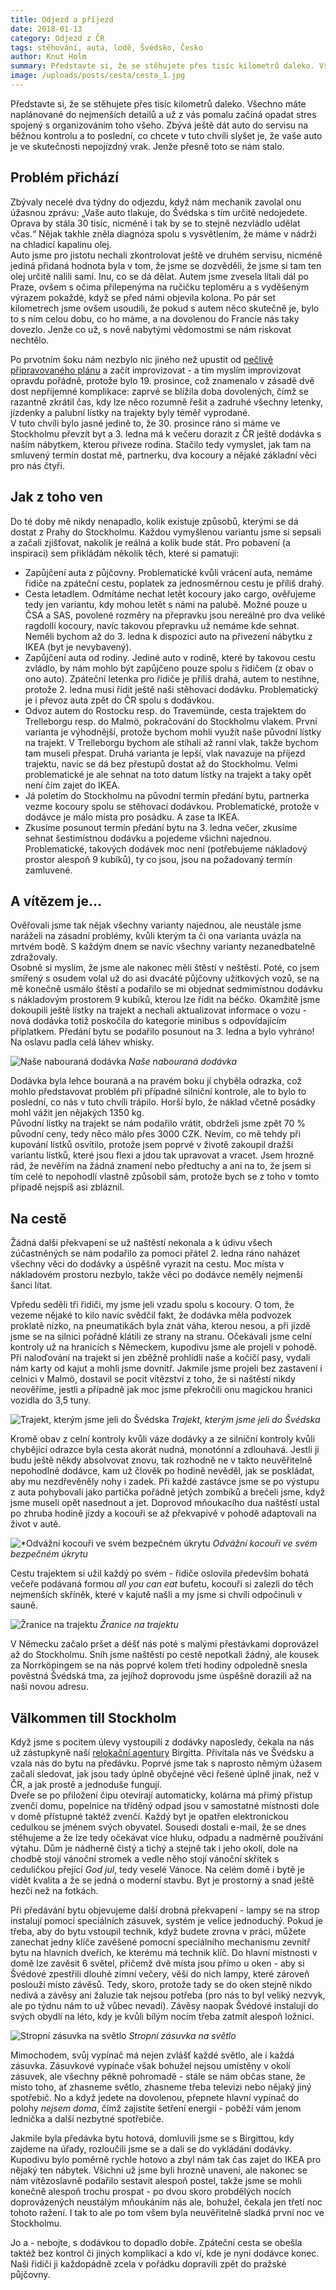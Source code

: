 ```yaml
---
title: Odjezd a příjezd
date: 2018-01-13
category: Odjezd z ČR
tags: stěhování, auta, lodě, Švédsko, Česko
author: Knut Holm
summary: Představte si, že se stěhujete přes tisíc kilometrů daleko. Všechno máte naplánované do nejmenších detailů a už z vás pomalu začíná opadat stres spojený s organizováním toho všeho. Zbývá ještě dát auto do servisu na běžnou kontrolu a to poslední, co chcete v tuto chvíli slyšet je, že vaše auto je ve skutečnosti nepojízdný vrak. Jenže přesně toto se nám stalo.
image: /uploads/posts/cesta/cesta_1.jpg
---
```


Představte si, že se stěhujete přes tisíc kilometrů daleko. Všechno máte naplánované do nejmenších detailů a už z vás pomalu začíná opadat stres spojený s organizováním toho všeho. Zbývá ještě dát auto do servisu na běžnou kontrolu a to poslední, co chcete v tuto chvíli slyšet je, že vaše auto je ve skutečnosti nepojízdný vrak. Jenže přesně toto se nám stalo.

## Problém přichází

Zbývaly necelé dva týdny do odjezdu, když nám mechanik zavolal onu úžasnou zprávu: „Vaše auto tlakuje, do Švédska s tím určitě nedojedete. Oprava by stála 30 tisíc, nicméně i tak by se to stejně nezvládlo udělat včas.“ Nějak takhle zněla diagnóza spolu s vysvětlením, že máme v nádrži na chladicí kapalinu olej.  
Auto jsme pro jistotu nechali zkontrolovat ještě ve druhém servisu, nicméně jediná přidaná hodnota byla v tom, že jsme se dozvěděli, že jsme si tam ten olej určitě nalili sami. Inu, co se dá dělat. Autem jsme zvesela lítali dál po Praze, ovšem s očima přilepenýma na ručičku teploměru a s vyděšeným výrazem pokaždé, když se před námi objevila kolona. Po pár set kilometrech jsme ovšem usoudili, že pokud s autem něco skutečně je, bylo to s ním celou dobu, co ho máme, a na dovolenou do Francie nás taky dovezlo. Jenže co už, s nově nabytými vědomostmi se nám riskovat nechtělo.

Po prvotním šoku nám nezbylo nic jiného než upustit od [pečlivě připravovaného plánu](mnau-ja-jedu-taky.html#mnau-ja-jedu-taky) a začít improvizovat - a tím myslím improvizovat opravdu pořádně, protože bylo 19. prosince, což znamenalo v zásadě dvě dost nepříjemné komplikace: zaprvé se blížila doba dovolených, čímž se razantně zkrátil čas, kdy lze něco rozumně řešit a zadruhé všechny letenky, jízdenky a palubní lístky na trajekty byly téměř vyprodané.  
V tuto chvíli bylo jasné jedině to, že 30. prosince ráno si máme ve Stockholmu převzít byt a 3. ledna má k večeru dorazit z ČR ještě dodávka s naším nábytkem, kterou přiveze rodina. Stačilo tedy vymyslet, jak tam na smluvený termín dostat mě, partnerku, dva kocoury a nějaké základní věci pro nás čtyři.  

## Jak z toho ven

Do té doby mě nikdy nenapadlo, kolik existuje způsobů, kterými se dá dostat z Prahy do Stockholmu. Každou vymyšlenou variantu jsme si sepsali a začali zjišťovat, nakolik je reálná a kolik bude stát. Pro pobavení (a inspiraci) sem přikládám několik těch, které si pamatuji:

 * Zapůjčení auta z půjčovny. Problematické kvůli vrácení auta, nemáme řidiče na zpáteční cestu, poplatek za jednosměrnou cestu je příliš drahý.
 * Cesta letadlem. Odmítáme nechat letět kocoury jako cargo, ověřujeme tedy jen variantu, kdy mohou letět s námi na palubě. Možné pouze u ČSA a SAS, povolené rozměry na přepravku jsou nereálné pro dva veliké ragdollí kocoury, navíc takovou přepravku už nemáme kde sehnat. Neměli bychom až do 3. ledna k dispozici auto na přivezení nábytku z IKEA (byt je nevybavený). 
 * Zapůjčení auta od rodiny. Jediné auto v rodině, které by takovou cestu zvládlo, by nám mohlo být zapůjčeno pouze spolu s řidičem (z obav o ono auto). Zpáteční letenka pro řidiče je příliš drahá, autem to nestihne, protože 2. ledna musí řídit ještě naši stěhovací dodávku. Problematický je i převoz auta zpět do ČR spolu s dodávkou. 
 * Odvoz autem do Rostocku resp. do Travemünde, cesta trajektem do Trelleborgu resp. do Malmö, pokračování do Stockholmu vlakem. První varianta je výhodnější, protože bychom mohli využít naše původní lístky na trajekt. V Trelleborgu bychom ale stíhali až ranní vlak, takže bychom tam museli přespat. Druhá varianta je lepší, vlak navazuje na příjezd trajektu, navíc se dá bez přestupů dostat až do Stockholmu. Velmi problematické je ale sehnat na toto datum lístky na trajekt a taky opět není čím zajet do IKEA. 
 * Já poletím do Stockholmu na původní termín předání bytu, partnerka vezme kocoury spolu se stěhovací dodávkou. Problematické, protože v dodávce je málo místa pro posádku. A zase ta IKEA.
 * Zkusíme posunout termín předání bytu na 3. ledna večer, zkusíme sehnat šestimístnou dodávku a pojedeme všichni najednou. Problematické, takových dodávek moc není (potřebujeme nákladový prostor alespoň 9 kubíků), ty co jsou, jsou na požadovaný termín zamluvené.

## A vítězem je… 

Ověřovali jsme tak nějak všechny varianty najednou, ale neustále jsme naráželi na zásadní problémy, kvůli kterým ta či ona varianta uvázla na mrtvém bodě. S každým dnem se navíc všechny varianty nezanedbatelně zdražovaly.  
Osobně si myslím, že jsme ale nakonec měli štěstí v neštěstí. Poté, co jsem smířený s osudem volal už do asi dvacáté půjčovny užitkových vozů, se na mě konečně usmálo štěstí a podařilo se mi objednat sedmimístnou dodávku s nákladovým prostorem 9 kubíků, kterou lze řídit na béčko. Okamžitě jsme dokoupili ještě lístky na trajekt a nechali aktualizovat informace o vozu - nová dodávka totiž poskočila do kategorie minibus s odpovídajícím příplatkem. Předání bytu se podařilo posunout na 3. ledna a bylo vyhráno! Na oslavu padla celá láhev whisky.

![Naše nabouraná dodávka](/uploads/posts/cesta/cesta_1.jpg)
*Naše nabouraná dodávka*

Dodávka byla lehce bouraná a na pravém boku jí chyběla odrazka, což mohlo představovat problém při případné silniční kontrole, ale to bylo to poslední, co nás v tuto chvíli trápilo. Horší bylo, že náklad včetně posádky mohl vážit jen nějakých 1350 kg.  
Původní lístky na trajekt se nám podařilo vrátit, obdrželi jsme zpět 70 % původní ceny, tedy něco málo přes 3000 CZK. Nevím, co mě tehdy při kupování lístků osvítilo, protože jsem poprvé v životě zakoupil dražší variantu lístků, které jsou flexi a jdou tak upravovat a vracet. Jsem hrozně rád, že nevěřím na žádná znamení nebo předtuchy a ani na to, že jsem si tím celé to nepohodlí vlastně způsobil sám, protože bych se z toho v tomto případě nejspíš asi zbláznil.

## Na cestě

Žádná další překvapení se už naštěstí nekonala a k údivu všech zúčastněných se nám podařilo za pomoci přátel 2. ledna ráno naházet všechny věci do dodávky a úspěšně vyrazit na cestu. Moc místa v nákladovém prostoru nezbylo, takže věci po dodávce neměly nejmenší šanci lítat. 

Vpředu seděli tři řidiči, my jsme jeli vzadu spolu s kocoury. O tom, že vezeme nějaké to kilo navíc svědčil fakt, že dodávka měla podvozek proklatě nízko, na pneumatikách byla znát váha, kterou nesou, a při jízdě jsme se na silnici pořádně klátili ze strany na stranu. Očekávali jsme celní kontroly už na hranicích s Německem, kupodivu jsme ale projeli v pohodě. Při naloďování na trajekt si jen zběžně prohlídli naše a kočičí pasy, vydali nám karty od kajut a mohli jsme dovnitř. Jakmile jsme projeli bez zastavení i celnici v Malmö, dostavil se pocit vítězství z toho, že si naštěstí nikdy neověříme, jestli a případně jak moc jsme překročili onu magickou hranici vozidla do 3,5 tuny. 

![Trajekt, kterým jsme jeli do Švédska](/uploads/posts/cesta/cesta_2.jpg)
*Trajekt, kterým jsme jeli do Švédska*

Kromě obav z celní kontroly kvůli váze dodávky a ze silniční kontroly kvůli chybějící odrazce byla cesta akorát nudná, monotónní a zdlouhavá. Jestli ji budu ještě někdy absolvovat znovu, tak rozhodně ne v takto neuvěřitelně nepohodlné dodávce, kam už člověk po hodině nevěděl, jak se poskládat, aby mu nezdřevěněly nohy i zadek. Při každé zastávce jsme se po výstupu z auta pohybovali jako partička pořádně jetých zombíků a brečeli jsme, když jsme museli opět nasednout a jet. Doprovod mňoukacího dua naštěstí ustal po zhruba hodině jízdy a kocouři se až překvapivě v pohodě adaptovali na život v autě. 

![*Odvážní kocouři ve svém bezpečném úkrytu](/uploads/posts/cesta/cesta_3.jpg)
*Odvážní kocouři ve svém bezpečném úkrytu*

Cestu trajektem si užil každý po svém - řidiče oslovila především bohatá večeře podávaná formou _all you can eat_ bufetu, kocouři si zalezli do těch nejmenších skříněk, které v kajutě našli a my jsme si chvíli odpočinuli v sauně.

![Žranice na trajektu](/uploads/posts/cesta/cesta_4.jpg)
*Žranice na trajektu*

V Německu začalo pršet a déšť nás poté s malými přestávkami doprovázel až do Stockholmu. Sníh jsme naštěstí po cestě nepotkali žádný, ale kousek za Norrköpingem se na nás poprvé kolem třetí hodiny odpoledně snesla pověstná Švédská tma, za jejíhož doprovodu jsme úspěšně dorazili až na naši novou adresu.

## Välkommen till Stockholm

Když jsme s pocitem úlevy vystoupili z dodávky naposledy, čekala na nás už zástupkyně naší [relokační agentury](jednu-relokaci-prosim.html#jednu-relokaci-prosim) Birgitta. Přivítala nás ve Švédsku a vzala nás do bytu na předávku. Poprvé jsme tak s naprosto němým úžasem začali sledovat, jak jsou tady úplně obyčejné věci řešené úplně jinak, než v ČR, a jak prostě a jednoduše fungují.  
Dveře se po přiložení čipu otevírají automaticky, kolárna má přímý přístup zvenčí domu, popelnice na tříděný odpad jsou v samostatné místnosti dole v domě přístupné taktéž zvenčí. Každý byt je opatřen elektronickou cedulkou se jménem svých obyvatel. Sousedi dostali e-mail, že se dnes stěhujeme a že lze tedy očekávat více hluku, odpadu a nadměrně používání výtahu. Dům je nádherně čistý a tichý a stejně tak i jeho okolí, dole na chodbě stojí vánoční stromek a vedle něho stojí vánoční skřítek s ceduličkou přející _God jul_, tedy veselé Vánoce. Na celém domě i bytě je vidět kvalita a že se jedná o moderní stavbu. Byt je prostorný a snad ještě hezčí než na fotkách.  

Při předávání bytu objevujeme další drobná překvapení - lampy se na strop instalují pomocí speciálních zásuvek, systém je velice jednoduchý. Pokud je třeba, aby do bytu vstoupil technik, když budete zrovna v práci, můžete zanechat jedny klíče zavěšené pomocní speciálního mechanismu zevnitř bytu na hlavních dveřích, ke kterému má technik klíč. Do hlavní místnosti v domě lze zavěsit 6 světel, přičemž dvě místa jsou přímo u oken - aby si Švédové zpestřili dlouhé zimní večery, věší do nich lampy, které zároveň poslouží místo závěsů. Tedy, skoro, protože tady se do oken stejně nikdo nedívá a závěsy ani žaluzie tak nejsou potřeba (pro nás to byl veliký nezvyk, ale po týdnu nám to už vůbec nevadí). Závěsy naopak Švédové instalují do svých obydlí na léto, kdy je kvůli bílým nocím třeba zatmít alespoň ložnici.  

![Stropní zásuvka na světlo](/uploads/posts/cesta/cesta_5.jpg)
*Stropní zásuvka na světlo*

Mimochodem, svůj vypínač má nejen zvlášť každé světlo, ale i každá zásuvka. Zásuvkové vypínače však bohužel nejsou umístěny v okolí zásuvek, ale všechny pěkně pohromadě - stále se nám občas stane, že místo toho, ať zhasneme světlo, zhasneme třeba televizi nebo nějaký jiný spotřebič. No a když jedete na dovolenou, přepnete hlavní vypínač do polohy _nejsem doma_, čímž zajistíte šetření energií - poběží vám jenom lednička a další nezbytné spotřebiče.

Jakmile byla předávka bytu hotová, domluvili jsme se s Birgittou, kdy zajdeme na úřady, rozloučili jsme se a dali se do vykládání dodávky. Kupodivu bylo poměrně rychle hotovo a zbyl nám tak čas zajet do IKEA pro nějaký ten nábytek. Všichni už jsme byli hrozně unavení, ale nakonec se nám vítězoslavně podařilo sestavit alespoň postel, takže jsme se mohli konečně alespoň trochu prospat - po dvou skoro probdělých nocích doprovázených neustálým mňoukáním nás ale, bohužel, čekala jen třetí noc tohoto ražení. I tak to ale po tom všem byla neuvěřitelně sladká první noc ve Stockholmu.

Jo a - nebojte, s dodávkou to dopadlo dobře. Zpáteční cesta se obešla taktéž bez kontrol či jiných komplikací a kdo ví, kde je nyní dodávce konec. Naši řidiči ji každopádně zcela v pořádku dopravili zpět do pražské půjčovny.
